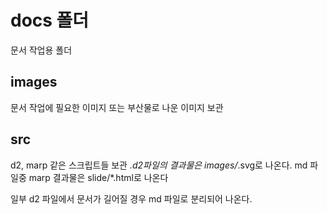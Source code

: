 # docs 폴더

문서 작업용 폴더

## images

문서 작업에 필요한 이미지 또는 부산물로 나운 이미지 보관

## src

d2, marp 같은 스크립트들 보관
*.d2파일의 결과물은 images/*.svg로 나온다.
md 파일중 marp 결과물은 slide/*.html로 나온다

일부 d2 파일에서 문서가 길어질 경우 md 파일로 분리되어 나온다.
